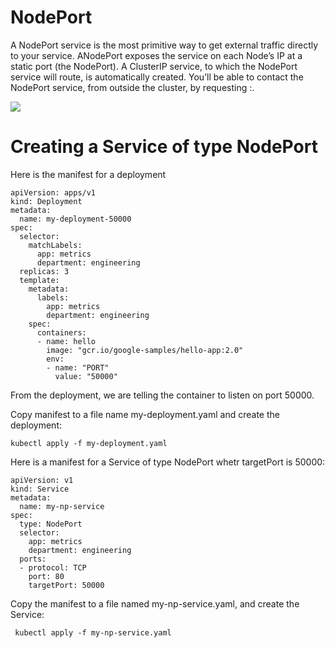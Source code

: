 # NodePort

A NodePort service is the most primitive way to get external traffic directly to your service. ANodePort exposes the service on each Node’s IP at a static port (the NodePort). A ClusterIP service, to which the NodePort service will route, is automatically created. You’ll be able to contact the NodePort service, from outside the cluster, by requesting <NodeIP>:<NodePort>.



![](https://www.edureka.co/community/?qa=blob&qa_blobid=5351364249810994154)

# Creating a Service of type NodePort

Here is the manifest for a deployment

    apiVersion: apps/v1
    kind: Deployment
    metadata:
      name: my-deployment-50000
    spec:
      selector:
        matchLabels:
          app: metrics
          department: engineering
      replicas: 3
      template:
        metadata:
          labels:
            app: metrics
            department: engineering
        spec:
          containers:
          - name: hello
            image: "gcr.io/google-samples/hello-app:2.0"
            env:
            - name: "PORT"
              value: "50000"

From the deployment, we are telling the container to listen on port 50000.

Copy manifest to a file name my-deployment.yaml and create the deployment:

    kubectl apply -f my-deployment.yaml
    
Here is a manifest for a Service of type NodePort whetr targetPort is 50000:

    apiVersion: v1
    kind: Service
    metadata:
      name: my-np-service
    spec:
      type: NodePort
      selector:
        app: metrics
        department: engineering
      ports:
      - protocol: TCP
        port: 80
        targetPort: 50000
        
 Copy the manifest to a file named my-np-service.yaml, and create the Service:
 
     kubectl apply -f my-np-service.yaml
     
 
